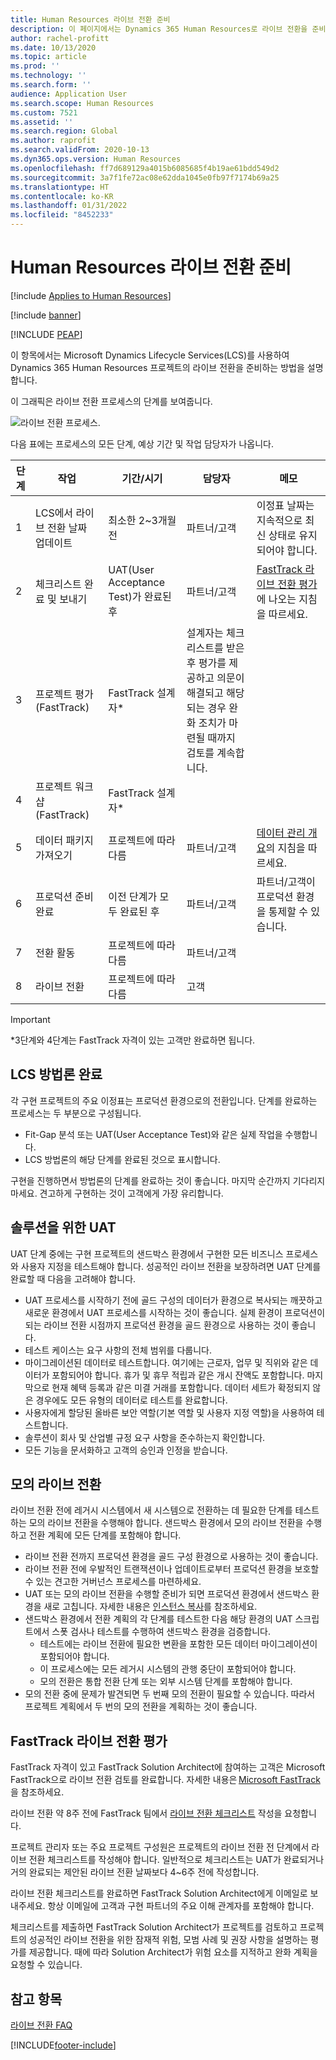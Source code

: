 ```yaml
---
title: Human Resources 라이브 전환 준비
description: 이 페이지에서는 Dynamics 365 Human Resources로 라이브 전환을 준비하는 방법에 대한 안내를 제공합니다.
author: rachel-profitt
ms.date: 10/13/2020
ms.topic: article
ms.prod: ''
ms.technology: ''
ms.search.form: ''
audience: Application User
ms.search.scope: Human Resources
ms.custom: 7521
ms.assetid: ''
ms.search.region: Global
ms.author: raprofit
ms.search.validFrom: 2020-10-13
ms.dyn365.ops.version: Human Resources
ms.openlocfilehash: ff7d689129a4015b6085685f4b19ae61bdd549d2
ms.sourcegitcommit: 3a7f1fe72ac08e62dda1045e0fb97f7174b69a25
ms.translationtype: HT
ms.contentlocale: ko-KR
ms.lasthandoff: 01/31/2022
ms.locfileid: "8452233"
---
```

# <a name="prepare-for-human-resources-go-live"></a>Human Resources 라이브 전환 준비

[!include [Applies to Human Resources](../includes/applies-to-hr.md)]

[!include [banner](../includes/banner.md)]


[!INCLUDE [PEAP](../includes/peap-2.md)]

이 항목에서는 Microsoft Dynamics Lifecycle Services(LCS)를 사용하여 Dynamics 365 Human Resources 프로젝트의 라이브 전환을 준비하는 방법을 설명합니다. 

이 그래픽은 라이브 전환 프로세스의 단계를 보여줍니다. 

![라이브 전환 프로세스.](./media/hr-admin-go-live-prepare-process.png)

다음 표에는 프로세스의 모든 단계, 예상 기간 및 작업 담당자가 나옵니다.

| 단계 | 작업 | 기간/시기 | 담당자 | 메모 |
| --- | --- | --- | --- |--- |
| 1 | LCS에서 라이브 전환 날짜 업데이트 | 최소한 2~3개월 전 | 파트너/고객 | 이정표 날짜는 지속적으로 최신 상태로 유지되어야 합니다. |
| 2 | 체크리스트 완료 및 보내기 | UAT(User Acceptance Test)가 완료된 후 | 파트너/고객 | [FastTrack 라이브 전환 평가](hr-admin-go-live-prepare.md#fasttrack-go-live-assessment)에 나오는 지침을 따르세요. |
| 3 | 프로젝트 평가(FastTrack) | FastTrack 설계자* | 설계자는 체크리스트를 받은 후 평가를 제공하고 의문이 해결되고 해당되는 경우 완화 조치가 마련될 때까지 검토를 계속합니다. |
| 4 | 프로젝트 워크샵(FastTrack) | FastTrack 설계자* | |
| 5 | 데이터 패키지 가져오기 | 프로젝트에 따라 다름 | 파트너/고객 | [데이터 관리 개요](../fin-ops-core/dev-itpro/data-entities/data-entities-data-packages.md)의 지침을 따르세요.|
| 6 | 프로덕션 준비 완료 | 이전 단계가 모두 완료된 후 | 파트너/고객 | 파트너/고객이 프로덕션 환경을 통제할 수 있습니다.|
| 7 | 전환 활동 | 프로젝트에 따라 다름 | 파트너/고객 | |
| 8 | 라이브 전환 | 프로젝트에 따라 다름 | 고객 | |

> [!IMPORTANT]
> *3단계와 4단계는 FastTrack 자격이 있는 고객만 완료하면 됩니다.

## <a name="completing-the-lcs-methodology"></a>LCS 방법론 완료

각 구현 프로젝트의 주요 이정표는 프로덕션 환경으로의 전환입니다. 단계를 완료하는 프로세스는 두 부분으로 구성됩니다. 

- Fit-Gap 분석 또는 UAT(User Acceptance Test)와 같은 실제 작업을 수행합니다. 
- LCS 방법론의 해당 단계를 완료된 것으로 표시합니다. 

구현을 진행하면서 방법론의 단계를 완료하는 것이 좋습니다. 마지막 순간까지 기다리지 마세요. 견고하게 구현하는 것이 고객에게 가장 유리합니다. 

## <a name="uat-for-your-solution"></a>솔루션을 위한 UAT

UAT 단계 중에는 구현 프로젝트의 샌드박스 환경에서 구현한 모든 비즈니스 프로세스와 사용자 지정을 테스트해야 합니다. 성공적인 라이브 전환을 보장하려면 UAT 단계를 완료할 때 다음을 고려해야 합니다. 

- UAT 프로세스를 시작하기 전에 골드 구성의 데이터가 환경으로 복사되는 깨끗하고 새로운 환경에서 UAT 프로세스를 시작하는 것이 좋습니다. 실제 환경이 프로덕션이 되는 라이브 전환 시점까지 프로덕션 환경을 골드 환경으로 사용하는 것이 좋습니다.
- 테스트 케이스는 요구 사항의 전체 범위를 다룹니다. 
- 마이그레이션된 데이터로 테스트합니다. 여기에는 근로자, 업무 및 직위와 같은 데이터가 포함되어야 합니다. 휴가 및 휴무 적립과 같은 개시 잔액도 포함합니다. 마지막으로 현재 혜택 등록과 같은 미결 거래를 포함합니다. 데이터 세트가 확정되지 않은 경우에도 모든 유형의 데이터로 테스트를 완료합니다. 
- 사용자에게 할당된 올바른 보안 역할(기본 역할 및 사용자 지정 역할)을 사용하여 테스트합니다. 
- 솔루션이 회사 및 산업별 규정 요구 사항을 준수하는지 확인합니다. 
- 모든 기능을 문서화하고 고객의 승인과 인정을 받습니다. 

## <a name="mock-go-live"></a>모의 라이브 전환

라이브 전환 전에 레거시 시스템에서 새 시스템으로 전환하는 데 필요한 단계를 테스트하는 모의 라이브 전환을 수행해야 합니다. 샌드박스 환경에서 모의 라이브 전환을 수행하고 전환 계획에 모든 단계를 포함해야 합니다.

- 라이브 전환 전까지 프로덕션 환경을 골드 구성 환경으로 사용하는 것이 좋습니다.
- 라이브 전환 전에 우발적인 트랜잭션이나 업데이트로부터 프로덕션 환경을 보호할 수 있는 견고한 거버넌스 프로세스를 마련하세요.
- UAT 또는 모의 라이브 전환을 수행할 준비가 되면 프로덕션 환경에서 샌드박스 환경을 새로 고칩니다. 자세한 내용은 [인스턴스 복사](hr-admin-setup-copy-instance.md)를 참조하세요.
- 샌드박스 환경에서 전환 계획의 각 단계를 테스트한 다음 해당 환경의 UAT 스크립트에서 스폿 검사나 테스트를 수행하여 샌드박스 환경을 검증합니다.
  - 테스트에는 라이브 전환에 필요한 변환을 포함한 모든 데이터 마이그레이션이 포함되어야 합니다.
  - 이 프로세스에는 모든 레거시 시스템의 관행 중단이 포함되어야 합니다.
  - 모의 전환은 통합 전환 단계 또는 외부 시스템 단계를 포함해야 합니다.
- 모의 전환 중에 문제가 발견되면 두 번째 모의 전환이 필요할 수 있습니다. 따라서 프로젝트 계획에서 두 번의 모의 전환을 계획하는 것이 좋습니다.

## <a name="fasttrack-go-live-assessment"></a>FastTrack 라이브 전환 평가

FastTrack 자격이 있고 FastTrack Solution Architect에 참여하는 고객은 Microsoft FastTrack으로 라이브 전환 검토를 완료합니다. 자세한 내용은 [Microsoft FastTrack](/dynamics365/fasttrack/)을 참조하세요. 

라이브 전환 약 8주 전에 FastTrack 팀에서 [라이브 전환 체크리스트](https://go.microsoft.com/fwlink/?linkid=2146013) 작성을 요청합니다.

프로젝트 관리자 또는 주요 프로젝트 구성원은 프로젝트의 라이브 전환 전 단계에서 라이브 전환 체크리스트를 작성해야 합니다. 일반적으로 체크리스트는 UAT가 완료되거나 거의 완료되는 제안된 라이브 전환 날짜보다 4~6주 전에 작성합니다. 

라이브 전환 체크리스트를 완료하면 FastTrack Solution Architect에게 이메일로 보내주세요. 항상 이메일에 고객과 구현 파트너의 주요 이해 관계자를 포함해야 합니다. 

체크리스트를 제출하면 FastTrack Solution Architect가 프로젝트를 검토하고 프로젝트의 성공적인 라이브 전환을 위한 잠재적 위험, 모범 사례 및 권장 사항을 설명하는 평가를 제공합니다. 때에 따라 Solution Architect가 위험 요소를 지적하고 완화 계획을 요청할 수 있습니다. 

## <a name="see-also"></a>참고 항목

[라이브 전환 FAQ](hr-admin-go-live-faq.md)


[!INCLUDE[footer-include](../includes/footer-banner.md)]
